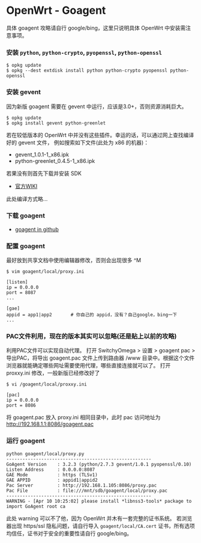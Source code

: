 <!-- title: OpenWrt - Goagent -->
<!-- author: <David Jones qowera@qq.com> -->
<!-- date: 2015-04-11 12:57:14 -->
<!-- category: OpenWrt -->
<!-- tag: OpenWrt,路由器,Goagent -->

# OpenWrt - Goagent

具体 goagent 攻略请自行 google/bing，这里只说明具体 OpenWrt 中安装需注意事项。

### 安装 `python`, `python-crypto`, `pyopenssl`, `python-openssl`

```
$ opkg update
$ opkg --dest extdisk install python python-crypto pyopenssl python-openssl
```

### 安装 gevent

因为新版 goagent 需要在 gevent 中运行，应该是3.0+，否则资源消耗巨大。

```
$ opkg update
$ opkg install gevent python-greenlet
```

若在较低版本的 OpenWrt 中并没有这些插件。幸运的话，可以通过网上查找编译好的 gevent 文件，
例如搜索如下文件(此处为 x86 的机器)：

- gevent_1.0.1-1_x86.ipk
- python-greenlet_0.4.5-1_x86.ipk

若果没有则首先下载并安装 SDK

- [官方WIKI](http://wiki.OpenWrt.org/doc/howto/obtain.firmware.sdk)

此处编译方式略...

### 下载 goagent

- [goagent in github](https://github.com/goagent/goagent)

### 配置 goagent

最好放到共享文档中使用编辑器修改，否则会出现很多 ^M

```
$ vim goagent/local/proxy.ini

[listen]
ip = 0.0.0.0
port = 8087
...

[gae]
appid = app1|app2       # 你自己的 appid，没有？自己google，bing一下
...
```

### PAC文件利用，现在的版本其实可以忽略(还是贴上以前的攻略)

利用PAC文件可以实现自动代理。
打开 SwitchyOmega > 设置 > goagent pac > 导出PAC，将导出 goagent.pac 文件上传到路由器 /www 目录中。根据这个文件浏览器就能确定哪些网址需要使用代理，哪些直接连接就可以了。
打开 proxxy.ini 修改，一般新版已经修改好了

```
$ vi /goagent/local/proxxy.ini

[pac]
ip = 0.0.0.0
port = 8086
```

将 goagent.pac 放入 proxy.ini 相同目录中，此时 pac 访问地址为
http://192.168.1.1:8086/goagent.pac

### 运行 goagent

```
python goagent/local/proxy.py
------------------------------------------------------
GoAgent Version    : 3.2.3 (python/2.7.3 gevent/1.0.1 pyopenssl/0.10)
Listen Address     : 0.0.0.0:8087
GAE Mode           : https (TLSv1)
GAE APPID          : appid1|appid2
Pac Server         : http://192.168.1.105:8086/proxy.pac
Pac File           : file:///mnt/sdb/goagent/local/proxy.pac
------------------------------------------------------
WARNING - [Apr 10 10:25:02] please install *libnss3-tools* package to import GoAgent root ca
```

此处 warning 可以不了他，因为 OpenWrt 并木有一套完整的证书系统。
若浏览器出现 https/ssl 隐私问题，请自行导入 `goagent/local/CA.cert` 证书，所有选项均信任，证书对于安全的重要性请自行 google/bing。
